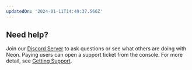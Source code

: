 ```yaml
---
updatedOn: '2024-01-11T14:49:37.566Z'
---
```

## Need help?

Join our [Discord Server](https://discord.com/invite/92vNTzKDGp) to ask questions or see what others are doing with Neon. Paying users can open a support ticket from the console. For more detail, see [Getting Support](/docs/introduction/support).
